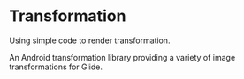 # Transformation

Using simple code to render transformation.

An Android transformation library providing a variety of image transformations for Glide.
